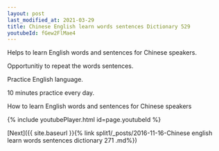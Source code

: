 ```yaml
---
layout: post
last_modified_at: 2021-03-29
title: Chinese English learn words sentences Dictionary 529 
youtubeId: fGew2FlMae4
---
```

 
 
Helps to learn English words and sentences for Chinese speakers.

Opportunitiy to repeat the words sentences. 

Practice English language. 
 
10 minutes practice every day. 
 
How to learn English words and sentences for Chinese speakers 
 
{% include youtubePlayer.html id=page.youtubeId %}
 
 
[Next]({{ site.baseurl }}{% link  split1/_posts/2016-11-16-Chinese english learn words sentences dictionary 271 .md%})
 
